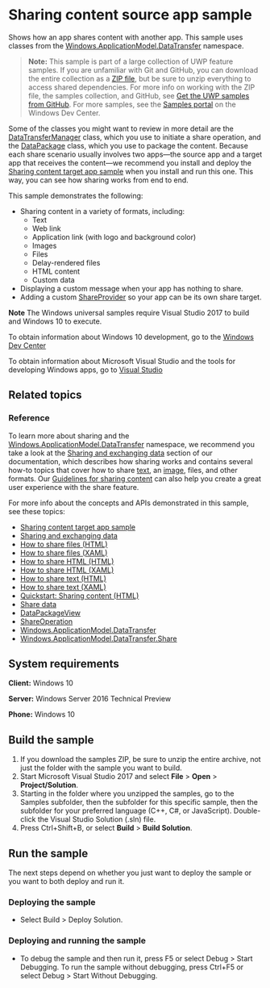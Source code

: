 ﻿<!---
  category: DeepLinksAndAppToAppCommunication
  samplefwlink: http://go.microsoft.com/fwlink/p/?LinkId=620596
--->

# Sharing content source app sample

Shows how an app shares content with another app. This sample uses classes from the 
[Windows.ApplicationModel.DataTransfer](https://msdn.microsoft.com/library/windows/apps/br205967) namespace. 

> **Note:** This sample is part of a large collection of UWP feature samples. 
> If you are unfamiliar with Git and GitHub, you can download the entire collection as a 
> [ZIP file](https://github.com/Microsoft/Windows-universal-samples/archive/master.zip), but be 
> sure to unzip everything to access shared dependencies. For more info on working with the ZIP file, 
> the samples collection, and GitHub, see [Get the UWP samples from GitHub](https://aka.ms/ovu2uq). 
> For more samples, see the [Samples portal](https://aka.ms/winsamples) on the Windows Dev Center. 

Some of the classes you might want to review in more detail are the 
[DataTransferManager](https://msdn.microsoft.com/library/windows/apps/br205932) class, 
which you use to initiate a share operation, and the [DataPackage](https://msdn.microsoft.com/library/windows/apps/br205873) class, 
which you use to package the content. Because each share scenario usually involves two apps—the source app 
and a target app that receives the content—we recommend you install and deploy the 
[Sharing content target app sample](http://go.microsoft.com/fwlink/p/?linkid=231519) when you install and run this one. 
This way, you can see how sharing works from end to end.

This sample demonstrates the following:

* Sharing content in a variety of formats, including:
  *  Text
  *  Web link
  *  Application link (with logo and background color)
  *  Images
  *  Files
  *  Delay-rendered files
  *  HTML content
  *  Custom data
* Displaying a custom message when your app has nothing to share.
* Adding a custom [ShareProvider](https://docs.microsoft.com/uwp/api/windows.applicationmodel.datatransfer.shareprovider) so your app can be its own share target.

**Note** The Windows universal samples require Visual Studio 2017 to build and Windows 10 to execute.
 
To obtain information about Windows 10 development, go to the [Windows Dev Center](http://go.microsoft.com/fwlink/?LinkID=532421)

To obtain information about Microsoft Visual Studio and the tools for developing Windows apps, go to [Visual Studio](http://go.microsoft.com/fwlink/?LinkID=532422)

## Related topics

### Reference

To learn more about sharing and the [Windows.ApplicationModel.DataTransfer](https://msdn.microsoft.com/library/windows/apps/br205967) namespace, we recommend you take a look at the [Sharing and exchanging data](https://msdn.microsoft.com/library/windows/apps/hh464923) section of our documentation, which describes how sharing works and contains several how-to topics that cover how to share [text](https://msdn.microsoft.com/library/windows/apps/hh758313), an [image](https://msdn.microsoft.com/library/windows/apps/hh758305), files, and other formats. Our [Guidelines for sharing content](https://msdn.microsoft.com/library/windows/apps/hh465251) can also help you create a great user experience with the share feature.

For more info about the concepts and APIs demonstrated in this sample, see these topics:

-   [Sharing content target app sample](http://go.microsoft.com/fwlink/p/?linkid=231519)
-   [Sharing and exchanging data](https://msdn.microsoft.com/library/windows/apps/hh464923)
-   [How to share files (HTML)](https://msdn.microsoft.com/library/windows/apps/hh758308)
-   [How to share files (XAML)](https://msdn.microsoft.com/library/windows/apps/hh871371)
-   [How to share HTML (HTML)](https://msdn.microsoft.com/library/windows/apps/hh758310)
-   [How to share HTML (XAML)](https://msdn.microsoft.com/library/windows/apps/hh973055)
-   [How to share text (HTML)](https://msdn.microsoft.com/library/windows/apps/hh758313)
-   [How to share text (XAML)](https://msdn.microsoft.com/library/windows/apps/hh871372)
-   [Quickstart: Sharing content (HTML)](https://msdn.microsoft.com/library/windows/apps/hh465261)
-   [Share data](https://msdn.microsoft.com/library/windows/apps/mt243293)
-   [DataPackageView](https://msdn.microsoft.com/library/windows/apps/hh738408)
-   [ShareOperation](https://msdn.microsoft.com/library/windows/apps/br205977)
-   [Windows.ApplicationModel.DataTransfer](https://msdn.microsoft.com/library/windows/apps/br205967)
-   [Windows.ApplicationModel.DataTransfer.Share](https://msdn.microsoft.com/library/windows/apps/br205989)

## System requirements

**Client:** Windows 10

**Server:** Windows Server 2016 Technical Preview

**Phone:** Windows 10

## Build the sample

1. If you download the samples ZIP, be sure to unzip the entire archive, not just the folder with the sample you want to build. 
2. Start Microsoft Visual Studio 2017 and select **File** \> **Open** \> **Project/Solution**.
3. Starting in the folder where you unzipped the samples, go to the Samples subfolder, then the subfolder for this specific sample, then the subfolder for your preferred language (C++, C#, or JavaScript). Double-click the Visual Studio Solution (.sln) file.
4. Press Ctrl+Shift+B, or select **Build** \> **Build Solution**.

## Run the sample

The next steps depend on whether you just want to deploy the sample or you want to both deploy and run it.

### Deploying the sample

- Select Build > Deploy Solution. 

### Deploying and running the sample

- To debug the sample and then run it, press F5 or select Debug >  Start Debugging. To run the sample without debugging, press Ctrl+F5 or select Debug > Start Without Debugging. 
